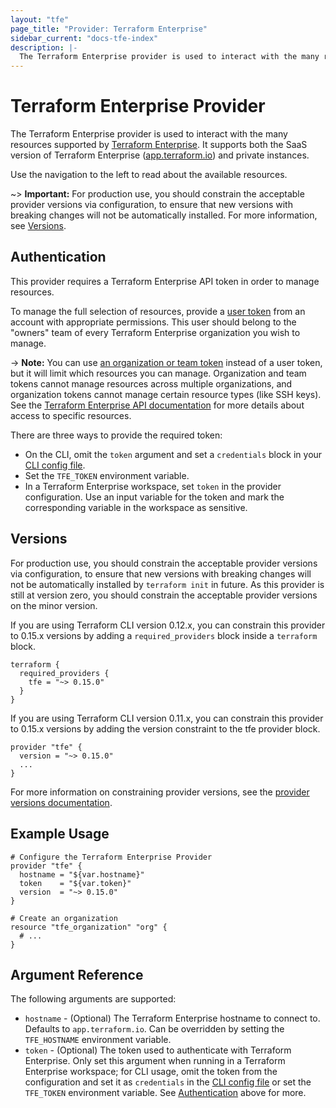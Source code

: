```yaml
---
layout: "tfe"
page_title: "Provider: Terraform Enterprise"
sidebar_current: "docs-tfe-index"
description: |-
  The Terraform Enterprise provider is used to interact with the many resources supported by Terraform Enterprise. The provider needs to be configured with the proper credentials before it can be used.
---
```


# Terraform Enterprise Provider

The Terraform Enterprise provider is used to interact with the many resources
supported by [Terraform Enterprise](https://www.hashicorp.com/products/terraform).
It supports both the SaaS version of Terraform Enterprise
([app.terraform.io](https://app.terraform.io)) and private instances.

Use the navigation to the left to read about the available resources.

~> **Important:** For production use, you should constrain the acceptable provider versions via configuration,
to ensure that new versions with breaking changes will not be automatically installed. 
For more information, see [Versions](#versions).

## Authentication

This provider requires a Terraform Enterprise API token in order to manage
resources.

To manage the full selection of resources, provide a
[user token](/docs/cloud/users-teams-organizations/users.html#api-tokens)
from an account with appropriate permissions. This user should belong to the
"owners" team of every Terraform Enterprise organization you wish to manage.

-> **Note:** You can use [an organization or team token](/docs/cloud/users-teams-organizations/api-tokens.html)
instead of a user token, but it will limit which resources you can manage.
Organization and team tokens cannot manage resources across multiple
organizations, and organization tokens cannot manage certain resource types
(like SSH keys). See the
[Terraform Enterprise API documentation](/docs/cloud/api/index.html)
for more details about access to specific resources.

There are three ways to provide the required token:

- On the CLI, omit the `token` argument and set a `credentials` block in your
  [CLI config file](/docs/commands/cli-config.html#credentials).
- Set the `TFE_TOKEN` environment variable.
- In a Terraform Enterprise workspace, set `token` in the provider
  configuration. Use an input variable for the token and mark the corresponding
  variable in the workspace as sensitive.
  
## Versions

For production use, you should constrain the acceptable provider versions via configuration,
to ensure that new versions with breaking changes will not be automatically installed by 
`terraform init` in future. As this provider is still at version zero, you should constrain 
the acceptable provider versions on the minor version.

If you are using Terraform CLI version 0.12.x, you can constrain this provider to 0.15.x versions 
by adding a `required_providers` block inside a `terraform` block.
```
terraform {
  required_providers {
    tfe = "~> 0.15.0"
  }
}
```

If you are using Terraform CLI version 0.11.x, you can constrain this provider to 0.15.x versions 
by adding the version constraint to the tfe provider block.
```
provider "tfe" {
  version = "~> 0.15.0"
  ...
}
```

For more information on constraining provider versions, see the 
[provider versions documentation](https://www.terraform.io/docs/configuration/providers.html#provider-versions).
  

## Example Usage

```hcl
# Configure the Terraform Enterprise Provider
provider "tfe" {
  hostname = "${var.hostname}"
  token    = "${var.token}"
  version  = "~> 0.15.0"
}

# Create an organization
resource "tfe_organization" "org" {
  # ...
}
```

## Argument Reference

The following arguments are supported:

* `hostname` - (Optional) The Terraform Enterprise hostname to connect to.
  Defaults to `app.terraform.io`. Can be overridden by setting the
  `TFE_HOSTNAME` environment variable.
* `token` - (Optional) The token used to authenticate with Terraform Enterprise.
  Only set this argument when running in a Terraform Enterprise workspace; for
  CLI usage, omit the token from the configuration and set it as `credentials`
  in the [CLI config file](/docs/commands/cli-config.html#credentials) or set
  the `TFE_TOKEN` environment variable. See [Authentication](#authentication)
  above for more.
